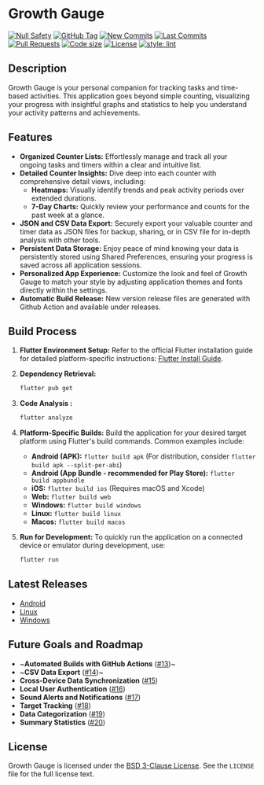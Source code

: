 # Growth Gauge

[![Null Safety](https://img.shields.io/badge/null-safety-brightgreen)](https://dart.dev/null-safety)
[![GitHub Tag](https://img.shields.io/github/v/tag/0Vipin0/growth_gauge?logo=git&logoColor=white)](https://github.com/0Vipin0/growth_gauge/releases)
[![New Commits](https://img.shields.io/github/commits-since/0Vipin0/growth_gauge/latest?logo=git&logoColor=white)](https://github.com/0Vipin0/growth_gauge/network)
[![Last Commits](https://img.shields.io/github/last-commit/0Vipin0/growth_gauge?logo=git&logoColor=white)](https://github.com/0Vipin0/growth_gauge/commits/main)
[![Pull Requests](https://img.shields.io/github/issues-pr/0Vipin0/growth_gauge?logo=github&logoColor=white)](https://github.com/0Vipin0/growth_gauge/pulls)
[![Code size](https://img.shields.io/github/languages/code-size/0Vipin0/growth_gauge?logo=github&logoColor=white)](https://github.com/0Vipin0/growth_gauge)
[![License](https://img.shields.io/github/license/0Vipin0/growth_gauge?logo=open-source-initiative&logoColor=green)](https://github.com/0Vipin0/growth_gauge/blob/main/LICENSE)
[![style: lint](https://img.shields.io/badge/style-lint-4BC0F5.svg)](https://pub.dev/packages/lint)


## Description

Growth Gauge is your personal companion for tracking tasks and time-based activities.  This application goes beyond simple counting, visualizing your progress with insightful graphs and statistics to help you understand your activity patterns and achievements.

## Features

*   **Organized Counter Lists:**  Effortlessly manage and track all your ongoing tasks and timers within a clear and intuitive list.
*   **Detailed Counter Insights:** Dive deep into each counter with comprehensive detail views, including:
    *   **Heatmaps:**  Visually identify trends and peak activity periods over extended durations.
    *   **7-Day Charts:**  Quickly review your performance and counts for the past week at a glance.
*   **JSON and CSV Data Export:**  Securely export your valuable counter and timer data as JSON files for backup, sharing, or in CSV file for in-depth analysis with other tools.
*   **Persistent Data Storage:**  Enjoy peace of mind knowing your data is persistently stored using Shared Preferences, ensuring your progress is saved across all application sessions.
*   **Personalized App Experience:** Customize the look and feel of Growth Gauge to match your style by adjusting application themes and fonts directly within the settings.
*   **Automatic Build Release:** New version release files are generated with Github Action and available under releases.

## Build Process
1.  **Flutter Environment Setup:** Refer to the official Flutter installation guide for detailed platform-specific instructions: [Flutter Install Guide](https://flutter.dev/docs/get-started/install).

2.  **Dependency Retrieval:**
    ```bash
    flutter pub get
    ```

3.  **Code Analysis :**
    ```bash
    flutter analyze
    ```

4.  **Platform-Specific Builds:** Build the application for your desired target platform using Flutter's build commands. Common examples include:
    *   **Android (APK):** `flutter build apk` (For distribution, consider `flutter build apk --split-per-abi`)
    *   **Android (App Bundle - recommended for Play Store):** `flutter build appbundle`
    *   **iOS:** `flutter build ios` (Requires macOS and Xcode)
    *   **Web:** `flutter build web`
    *   **Windows:** `flutter build windows`
    *   **Linux:** `flutter build linux`
    *   **Macos:** `flutter build macos`

5.  **Run for Development:** To quickly run the application on a connected device or emulator during development, use:
    ```bash
    flutter run
    ```
    
## Latest Releases
*  [Android][android]
*  [Linux][linux]
*  [Windows][windows]

[android]: https://github.com/0Vipin0/growth_gauge/releases/download/v1.0.2/growth_gauge_android-v1.0.2.apk
[linux]: https://github.com/0Vipin0/growth_gauge/releases/download/v1.0.2/growth_gauge_linux-v1.0.2.zip
[windows]: https://github.com/0Vipin0/growth_gauge/releases/download/v1.0.2/growth_gauge_windows-v1.0.2.zip

## Future Goals and Roadmap

*   ~**Automated Builds with GitHub Actions** ([#13][i13])~
*   ~**CSV Data Export** ([#14][i14])~
*   **Cross-Device Data Synchronization** ([#15][i15])
*   **Local User Authentication** ([#16][i16])
*   **Sound Alerts and Notifications** ([#17][i17])
*   **Target Tracking** ([#18][i18])
*   **Data Categorization** ([#19][i19])
*   **Summary Statistics** ([#20][i20])

[i13]: https://github.com/0Vipin0/growth_gauge/issues/13
[i14]: https://github.com/0Vipin0/growth_gauge/issues/14
[i15]: https://github.com/0Vipin0/growth_gauge/issues/15
[i16]: https://github.com/0Vipin0/growth_gauge/issues/16
[i17]: https://github.com/0Vipin0/growth_gauge/issues/17
[i18]: https://github.com/0Vipin0/growth_gauge/issues/18
[i19]: https://github.com/0Vipin0/growth_gauge/issues/19
[i20]: https://github.com/0Vipin0/growth_gauge/issues/20

## License

Growth Gauge is licensed under the [BSD 3-Clause License](LICENSE).  See the `LICENSE` file for the full license text.
